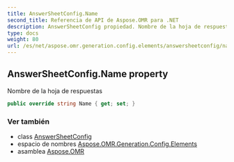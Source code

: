 ```yaml
---
title: AnswerSheetConfig.Name
second_title: Referencia de API de Aspose.OMR para .NET
description: AnswerSheetConfig propiedad. Nombre de la hoja de respuestas
type: docs
weight: 80
url: /es/net/aspose.omr.generation.config.elements/answersheetconfig/name/
---
```

## AnswerSheetConfig.Name property

Nombre de la hoja de respuestas

```csharp
public override string Name { get; set; }
```

### Ver también

* class [AnswerSheetConfig](../)
* espacio de nombres [Aspose.OMR.Generation.Config.Elements](../../answersheetconfig/)
* asamblea [Aspose.OMR](../../../)


